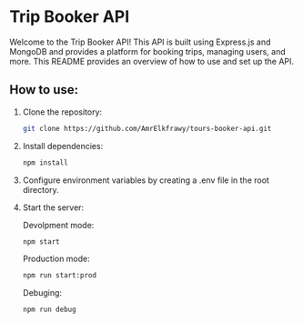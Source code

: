 # Trip Booker API

Welcome to the Trip Booker API! This API is built using Express.js and MongoDB and provides a platform for booking trips, managing users, and more. This README provides an overview of how to use and set up the API.

## How to use:

1. Clone the repository:

   ```bash
   git clone https://github.com/AmrElkfrawy/tours-booker-api.git
   ```

2. Install dependencies:

   ```bash
   npm install
   ```

3. Configure environment variables by creating a .env file in the root directory.

4. Start the server:

   Devolpment mode:

   ```bash
   npm start
   ```

   Production mode:

   ```bash
   npm run start:prod
   ```

   Debuging:

   ```bash
   npm run debug
   ```
